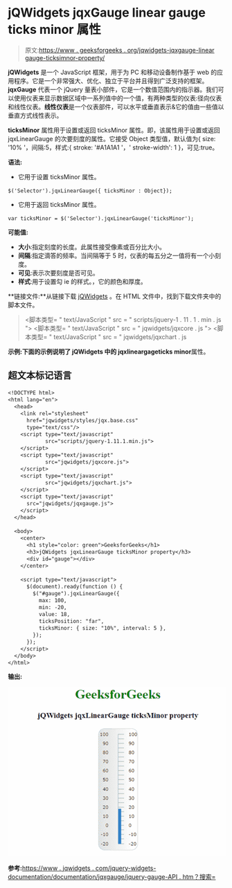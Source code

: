 # jQWidgets jqxGauge linear gauge ticks minor 属性

> 原文:[https://www . geeksforgeeks . org/jqwidgets-jqxgauge-linear gauge-ticksimnor-property/](https://www.geeksforgeeks.org/jqwidgets-jqxgauge-lineargauge-ticksminor-property/)

**jQWidgets** 是一个 JavaScript 框架，用于为 PC 和移动设备制作基于 web 的应用程序。它是一个非常强大、优化、独立于平台并且得到广泛支持的框架。 **jqxGauge** 代表一个 jQuery 量表小部件，它是一个数值范围内的指示器。我们可以使用仪表来显示数据区域中一系列值中的一个值，有两种类型的仪表:径向仪表和线性仪表。**线性仪表**是一个仪表部件，可以水平或垂直表示&它的值由一些值以垂直方式线性表示。

**ticksMinor** 属性用于设置或返回 ticksMinor 属性。即，该属性用于设置或返回 jqxLinearGauge 的次要刻度的属性。它接受 Object 类型值，默认值为{ size: '10% '，间隔:5，样式:{ stroke: '#A1A1A1 '，' stroke-width': 1 }，可见:true。

**语法:**

*   它用于设置 ticksMinor 属性。

```
$('Selector').jqxLinearGauge({ ticksMinor : Object});
```

*   它用于返回 ticksMinor 属性。

```
var ticksMinor = $('Selector').jqxLinearGauge('ticksMinor');
```

**可能值:**

*   **大小**:指定刻度的长度。此属性接受像素或百分比大小。
*   **间隔**:指定滴答的频率。当间隔等于 5 时，仪表的每五分之一值将有一个小刻度。
*   **可见**:表示次要刻度是否可见。
*   **样式**:用于设置勾 ie 的样式。，它的颜色和厚度。

**链接文件:**从链接下载 [jQWidgets](https://www.jqwidgets.com/download/Download) 。在 HTML 文件中，找到下载文件夹中的脚本文件。

> <link rel="”stylesheet”" href="”jqwidgets/styles/jqx.base.css”" type="”text/css”">
> <脚本类型= " text/JavaScript " src = " scripts/jquery-1 . 11 . 1 . min . js "></脚本类型>
> <脚本类型= " text/JavaScript " src = " jqwidgets/jqxcore . js "></脚本类型>
> <脚本类型= " text/JavaScript " src = " jqwidgets/jqxchart . js

**示例:**下面的示例说明了 jQWidgets 中的 jqxlineargage**ticks minor**属性。

## 超文本标记语言

```
<!DOCTYPE html>
<html lang="en">
  <head>
    <link rel="stylesheet"
      href="jqwidgets/styles/jqx.base.css"
      type="text/css"/>
    <script type="text/javascript" 
            src="scripts/jquery-1.11.1.min.js">
    </script>
    <script type="text/javascript" 
            src="jqwidgets/jqxcore.js">
    </script>
    <script type="text/javascript" 
            src="jqwidgets/jqxchart.js">
    </script>
    <script type="text/javascript" 
      src="jqwidgets/jqxgauge.js">
    </script>
  </head>

  <body>
    <center>
      <h1 style="color: green">GeeksforGeeks</h1>
      <h3>jQWidgets jqxLinearGauge ticksMinor property</h3>
      <div id="gauge"></div>
    </center>

    <script type="text/javascript">
      $(document).ready(function () {
        $("#gauge").jqxLinearGauge({
          max: 100,
          min: -20,
          value: 18,
          ticksPosition: "far",
          ticksMinor: { size: "10%", interval: 5 },
        });
      });
    </script>
  </body>
</html>
```

**输出:**

![](img/34982edc8ed916421a437df6be94d2b1.png)

**参考:**[https://www . jqwidgets . com/jquery-widgets-documentation/documentation/jqxgauge/jquery-gauge-API . htm？搜索=](https://www.jqwidgets.com/jquery-widgets-documentation/documentation/jqxgauge/jquery-gauge-api.htm?search=)